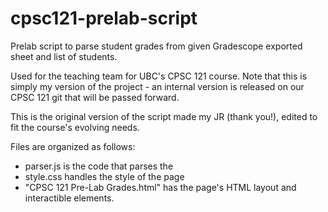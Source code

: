 # cpsc121-prelab-script
Prelab script to parse student grades from given Gradescope exported sheet and list of students.

Used for the teaching team for UBC's CPSC 121 course. Note that this is simply my version of the project - an internal version is released on our CPSC 121 git that will be passed forward. 

This is the original version of the script made my JR (thank you!), edited to fit the course's evolving needs.

Files are organized as follows:
* parser.js is the code that parses the 
* style.css handles the style of the page
* "CPSC 121 Pre-Lab Grades.html" has the page's HTML layout and interactible elements.